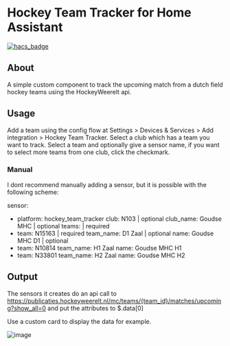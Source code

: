 # Hockey Team Tracker for Home Assistant
[![hacs_badge](https://img.shields.io/badge/HACS-Default-orange.svg)](https://github.com/custom-components/hacs)

## About
A simple custom component to track the upcoming match from a dutch field hockey teams using the HockeyWeerelt api.

## Usage
Add a team using the config flow at Settings > Devices & Services > Add integration > Hockey Team Tracker.
Select a club which has a team you want to track.
Select a team and optionally give a sensor name, if you want to select more teams from one club, click the checkmark.

### Manual
I dont recommend manually adding a sensor, but it is possible with the following scheme:

sensor:
  - platform: hockey_team_tracker
  club: N103 | optional
  club_name: Goudse MHC | optional
  teams: | required
  - team: N15163 | required
    team_name: D1 Zaal | optional
    name: Goudse MHC D1 | optional
  - team: N10814
    team_name: H1 Zaal
    name: Goudse MHC H1
  - team: N33801
    team_name: H2 Zaal
    name: Goudse MHC H2

## Output
The sensors it creates do an api call to https://publicaties.hockeyweerelt.nl/mc/teams/{team_id}/matches/upcoming?show_all=0 and put the attributes to $.data[0]

Use a custom card to display the data for example.

![image](https://github.com/joosthoi1/hockey-team-tracker/assets/44155686/203eb594-04e1-4618-a5b3-a11d60b412ef)
